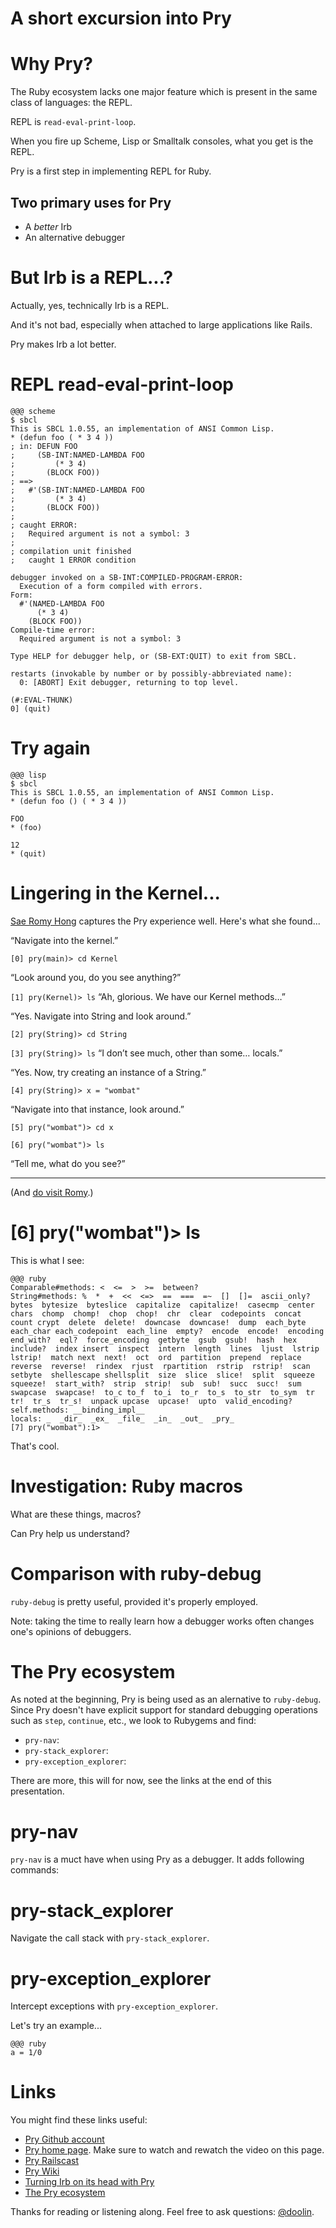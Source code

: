 # A short excursion into Pry



# Why Pry?

The Ruby ecosystem lacks one major feature which is present in the same
class of languages: the REPL.

REPL is `read-eval-print-loop`.

When you fire up Scheme, Lisp or Smalltalk consoles, what you get is the
REPL.

Pry is a first step in implementing REPL for Ruby.

## Two primary uses for Pry

* A *better* Irb
* An alternative debugger



# But Irb is a REPL...?

Actually, yes, technically Irb is a REPL.

And it's not bad, especially when attached to large applications like
Rails.

Pry makes Irb a lot better.


# REPL read-eval-print-loop

~~~~
@@@ scheme
$ sbcl 
This is SBCL 1.0.55, an implementation of ANSI Common Lisp.
* (defun foo ( * 3 4 ))
; in: DEFUN FOO
;     (SB-INT:NAMED-LAMBDA FOO
;         (* 3 4)
;       (BLOCK FOO))
; ==>
;   #'(SB-INT:NAMED-LAMBDA FOO
;         (* 3 4)
;       (BLOCK FOO))
; 
; caught ERROR:
;   Required argument is not a symbol: 3
; 
; compilation unit finished
;   caught 1 ERROR condition

debugger invoked on a SB-INT:COMPILED-PROGRAM-ERROR:
  Execution of a form compiled with errors.
Form:
  #'(NAMED-LAMBDA FOO
      (* 3 4)
    (BLOCK FOO))
Compile-time error:
  Required argument is not a symbol: 3

Type HELP for debugger help, or (SB-EXT:QUIT) to exit from SBCL.

restarts (invokable by number or by possibly-abbreviated name):
  0: [ABORT] Exit debugger, returning to top level.

(#:EVAL-THUNK)
0] (quit)
~~~~



# Try again

~~~~
@@@ lisp
$ sbcl 
This is SBCL 1.0.55, an implementation of ANSI Common Lisp.
* (defun foo () ( * 3 4 ))

FOO
* (foo)

12
* (quit)
~~~~

# Lingering in the Kernel...

[Sae
Romy Hong](http://syntacticsugar.github.com/blog/2012/02/23/lingering-in-the-kernel/)
captures the Pry experience well. Here's what she found...


“Navigate into the kernel.”

`[0] pry(main)> cd Kernel`

“Look around you, do you see anything?”

`[1] pry(Kernel)> ls` “Ah, glorious. We have our Kernel methods…”

“Yes. Navigate into String and look around.”

`[2] pry(String)> cd String`

`[3] pry(String)> ls` “I don’t see much, other than some… locals.”

“Yes. Now, try creating an instance of a String.”

`[4] pry(String)> x = "wombat"`

“Navigate into that instance, look around.”

`[5] pry("wombat")> cd x`

`[6] pry("wombat")> ls`

“Tell me, what do you see?”

----

(And [do visit
Romy](http://syntacticsugar.github.com/blog/2012/02/23/lingering-in-the-kernel/).)

# [6] pry("wombat")> ls

This is what I see:

~~~~
@@@ ruby
Comparable#methods: <  <=  >  >=  between?
String#methods: %  *  +  <<  <=>  ==  ===  =~  []  []=  ascii_only?  bytes  bytesize  byteslice  capitalize  capitalize!  casecmp  center chars  chomp  chomp!  chop  chop!  chr  clear  codepoints  concat  count crypt  delete  delete!  downcase  downcase!  dump  each_byte  each_char each_codepoint  each_line  empty?  encode  encode!  encoding  end_with?  eql?  force_encoding  getbyte  gsub  gsub!  hash  hex  include?  index insert  inspect  intern  length  lines  ljust  lstrip  lstrip!  match next  next!  oct  ord  partition  prepend  replace  reverse  reverse!  rindex  rjust  rpartition  rstrip  rstrip!  scan  setbyte  shellescape shellsplit  size  slice  slice!  split  squeeze  squeeze!  start_with?  strip  strip!  sub  sub!  succ  succ!  sum  swapcase  swapcase!  to_c to_f  to_i  to_r  to_s  to_str  to_sym  tr  tr!  tr_s  tr_s!  unpack upcase  upcase!  upto  valid_encoding?  
self.methods: __binding_impl__
locals: _  _dir_  _ex_  _file_  _in_  _out_  _pry_
[7] pry("wombat"):1> 
~~~~

That's cool.

# Investigation: Ruby macros

What are these things, macros? 

Can Pry help us understand?

# Comparison with ruby-debug

`ruby-debug` is pretty useful, provided it's properly employed.


Note: taking the time to really learn how a debugger works often changes
one's opinions of debuggers.


# The Pry ecosystem


As noted at the beginning, Pry is being used as an alernative to
`ruby-debug`. Since Pry doesn't have explicit support for standard
debugging operations such as `step`, `continue`, etc., we look to
Rubygems and find:

* `pry-nav`: 
* `pry-stack_explorer`:
* `pry-exception_explorer`:
  
There are more, this will for now, see the links at the end of this
presentation.

# pry-nav

`pry-nav` is a muct have when using Pry as a debugger. It adds following
commands:



# pry-stack_explorer

Navigate the call stack with `pry-stack_explorer`.

# pry-exception_explorer

Intercept exceptions with `pry-exception_explorer`.

Let's try an example...

~~~~
@@@ ruby
a = 1/0
~~~~

# Links

You might find these links useful:

* [Pry Github account](https://github.com/pry/pry)
* [Pry home page](http://pry.github.com/). Make sure to watch and
  rewatch the video on this page. 
* [Pry Railscast](http://railscasts.com/episodes/280-pry-with-rails)
* [Pry Wiki](https://github.com/pry/pry/wiki)
* [Turning Irb on its head with
  Pry](http://banisterfiend.wordpress.com/2011/01/27/turning-irb-on-its-head-with-pry/)
* [The Pry
  ecosystem](http://banisterfiend.wordpress.com/2012/02/14/the-pry-ecosystem/)

Thanks for reading or listening along. Feel free to ask questions:
[@doolin](http://twitter.com/doolin).


